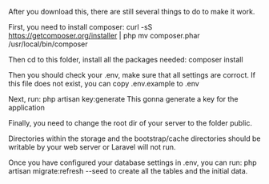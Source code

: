 After you download this, there are still several things to do to make it work.

First, you need to install composer:
	curl -sS https://getcomposer.org/installer | php
	mv composer.phar /usr/local/bin/composer

Then cd to this folder, install all the packages needed:
	composer install

Then you should check your .env, make sure that all settings are corroct. If this file does not exist, you can copy .env.example to .env

Next, run:
	php artisan key:generate
This gonna generate a key for the application

Finally, you need to change the root dir of your server to the folder public.

Directories within the storage and the bootstrap/cache directories should be writable by your web server or Laravel will not run.

Once you have configured your database settings in .env, you can run:
	php artisan migrate:refresh --seed
to create all the tables and the initial data.

